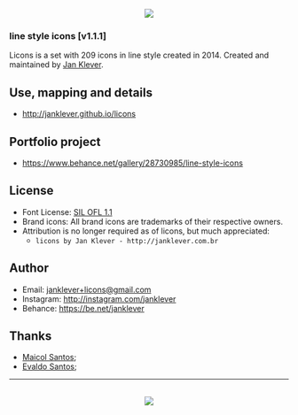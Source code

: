 <p align="center"><img src="http://licons.janklever.com.br/examples/licons.png"/></p>

### line style icons [v1.1.1]

Licons is a set with 209 icons in line style created in 2014.
Created and maintained by [Jan Klever](https://janklever.com.br).


## Use, mapping and details

- http://janklever.github.io/licons


## Portfolio project
- https://www.behance.net/gallery/28730985/line-style-icons

## License
- Font License: [SIL OFL 1.1](http://scripts.sil.org/OFL)
- Brand icons: All brand icons are trademarks of their respective owners.
- Attribution is no longer required as of licons, but much appreciated:
  - `licons by Jan Klever - http://janklever.com.br`


## Author
- Email: janklever+licons@gmail.com
- Instagram: http://instagram.com/janklever
- Behance: https://be.net/janklever


## Thanks
- [Maicol Santos](https://github.com/maicol-dg);
- [Evaldo Santos](https://github.com/evaldosantos);




---


<p align="center"><br><img src="http://licons.janklever.com.br/examples/logo.png"/></p>